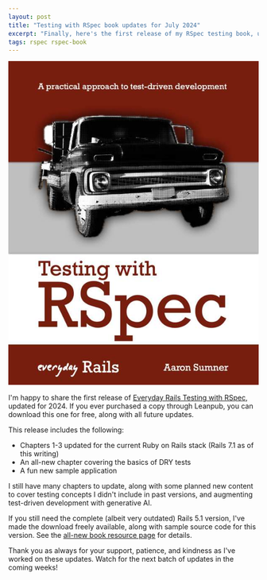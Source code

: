 ```yaml
---
layout: post
title: "Testing with RSpec book updates for July 2024"
excerpt: "Finally, here's the first release of my RSpec testing book, updated for the latest Rails stack!"
tags: rspec rspec-book
---
```


<a href="https://leanpub.com/everydayrailsrspec"><img src="/images/rspec-book-2024-xl.jpg" class="h-40 float-right border ml-2 mb-2 shadow" alt="" /></a>

I'm happy to share the first release of [Everyday Rails Testing with RSpec](https://leanpub.com/everydayrailsrspec), updated for 2024. If you ever purchased a copy through Leanpub, you can download this one for free, along with all future updates.

This release includes the following:

- Chapters 1-3 updated for the current Ruby on Rails stack (Rails 7.1 as of this writing)
- An all-new chapter covering the basics of DRY tests
- A fun new sample application

I still have many chapters to update, along with some planned new content to cover testing concepts I didn't include in past versions, and augmenting test-driven development with generative AI.

If you still need the complete (albeit very outdated) Rails 5.1 version, I've made the download freely available, along with sample source code for this version. See the [all-new book resource page](/rspecbook/) for details.

Thank you as always for your support, patience, and kindness as I've worked on these updates. Watch for the next batch of updates in the coming weeks!
